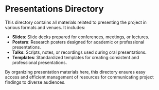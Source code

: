 # Presentations Directory

This directory contains all materials related to presenting the project in various formats and venues. It includes:

- **Slides**: Slide decks prepared for conferences, meetings, or lectures.
- **Posters**: Research posters designed for academic or professional presentations.
- **Talks**: Scripts, notes, or recordings used during oral presentations.
- **Templates**: Standardized templates for creating consistent and professional presentations.

By organizing presentation materials here, this directory ensures easy access and efficient management of resources for communicating project findings to diverse audiences.
